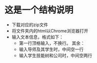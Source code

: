 # 这是一个结构说明
- 下载对应的zip文件
- 将文件夹内的html以Chrome浏览器打开
- 输入文本信息，格式如下：
  - 第一行顶格输入，不换行。
  其余：
  - 输入导师及其学生时，中间空一行
  - 输入学生技能树和公司时，中间空两行
